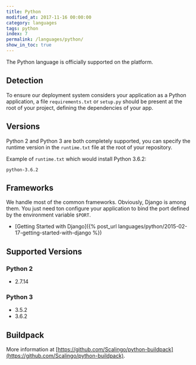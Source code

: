 ```yaml
---
title: Python
modified_at: 2017-11-16 00:00:00
category: languages
tags: python
index: 7
permalink: /languages/python/
show_in_toc: true
---
```


The Python language is officially supported on the platform.

## Detection

To ensure our deployment system considers your application as a Python
application, a file `requirements.txt` or `setup.py` should be present at the
root of your project, defining the dependencies of your app.

## Versions

Python 2 and Python 3 are both completely supported, you can specify the
runtime version in the `runtime.txt` file at the root of your repository.

Example of `runtime.txt` which would install Python 3.6.2:

```text
python-3.6.2
```

## Frameworks

We handle most of the common frameworks. Obviously, Django is among them. You just need ton
configure your application to bind the port defined by the environment variable `$PORT`.

* [Getting Started with Django]({% post_url languages/python/2015-02-17-getting-started-with-django %})

## Supported Versions

### Python 2

* 2.7.14

### Python 3

* 3.5.2
* 3.6.2

## Buildpack

More information at
[https://github.com/Scalingo/python-buildpack](https://github.com/Scalingo/python-buildpack).
